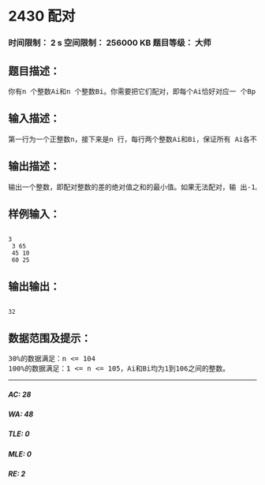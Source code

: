 # 2430 配对   
### 时间限制： 2 s     空间限制： 256000 KB     题目等级： 大师  
## 题目描述：  

<pre>
你有n 个整数Ai和n 个整数Bi。你需要把它们配对，即每个Ai恰好对应一 个Bp[i]。要求所有配对的整数差的绝对值之和尽量小，但不允许两个相同的数配 对。例如A={5,6,8}，B={5,7,8}，则最优配对方案是5配8, 6配5, 8配7，配对整数 的差的绝对值分别为2, 2, 1，和为5。注意，5配5，6配7，8配8是不允许的，因 为相同的数不许配对。
</pre>
  
  
## 输入描述：  

<pre>
第一行为一个正整数n，接下来是n 行，每行两个整数Ai和Bi，保证所有 Ai各不相同，Bi也各不相同。
</pre>
  
  
## 输出描述：  

<pre>
输出一个整数，即配对整数的差的绝对值之和的最小值。如果无法配对，输 出-1。
</pre>
  
  
## 样例输入：  

<pre><code>
3  
 3 65  
 45 10  
 60 25
</code></pre>
  
  
## 输出输出：  

<pre><code>
32
</code></pre>
  
  
## 数据范围及提示：  

<pre>
30%的数据满足：n <= 104  
100%的数据满足：1 <= n <= 105，Ai和Bi均为1到106之间的整数。
</pre>
  
  
***  

##### AC: 28  
##### WA: 48  
##### TLE: 0  
##### MLE: 0  
##### RE: 2  
